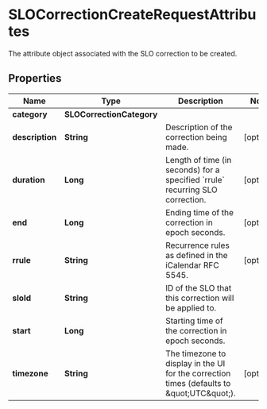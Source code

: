 

# SLOCorrectionCreateRequestAttributes

The attribute object associated with the SLO correction to be created.

## Properties

Name | Type | Description | Notes
------------ | ------------- | ------------- | -------------
**category** | **SLOCorrectionCategory** |  | 
**description** | **String** | Description of the correction being made. |  [optional]
**duration** | **Long** | Length of time (in seconds) for a specified &#x60;rrule&#x60; recurring SLO correction. |  [optional]
**end** | **Long** | Ending time of the correction in epoch seconds. |  [optional]
**rrule** | **String** | Recurrence rules as defined in the iCalendar RFC 5545. |  [optional]
**sloId** | **String** | ID of the SLO that this correction will be applied to. | 
**start** | **Long** | Starting time of the correction in epoch seconds. | 
**timezone** | **String** | The timezone to display in the UI for the correction times (defaults to \&quot;UTC\&quot;). |  [optional]



